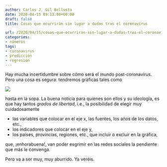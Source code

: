 ```yaml
---
author: Carlos J. Gil Bellosta
date: 2020-04-15 09:13:00+00:00
draft: false
title: Cosas que ocurrirán sin lugar a dudas tras el coronavirus

url: /2020/04/15/cosas-que-ocurriran-sin-lugar-a-dudas-tras-el-coronavirus/
categories:
- números
tags:
- coronavirus
- predicción
- regresión
---
```


Hay mucha incertidumbre sobre cómo será el mundo post-coronavirus. Pero una cosa es segura: tendremos gráficas tales como

![](/wp-uploads/2020/04/coronavirus_cherry_picking.png#center)

hasta en la sopa. La buena noticia para quienes son ellos y su ideología, es que hay tantos _grados de libertad_, i.e., la posibilidad de elegir muy cuidadosamente

* las variables que colocar en el eje x, las fuentes, los años de los datos, etc.,
* los indicadores que colocar en el eje y,
* los países, provincias, regiones, etc., que incluir o excluir en la gráfica,

que, ¡enhorabuena!,  van poder esgrimir en las redes sociales la pendiente que más le convenga.

Pero va a ser muy, muy aburrido. Ya veréis.